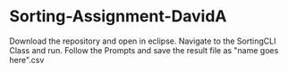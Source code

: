 # Sorting-Assignment-DavidA
Download the repository and open in eclipse. 
Navigate to the SortingCLI Class and run.
Follow the Prompts and save the result file as "name goes here".csv
